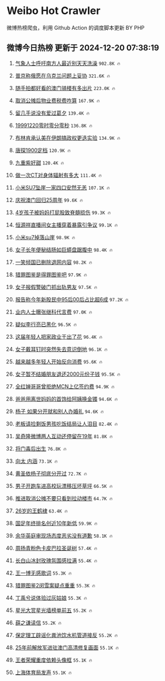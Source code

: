 # Weibo Hot Crawler 



微博热榜爬虫，利用 Github Action 的调度脚本更新 BY PHP 


## 微博今日热榜 更新于 2024-12-20 07:38:19 
1. [气象人士呼吁南方人最近别天天洗澡](https://s.weibo.com/weibo?q=%23%E6%B0%94%E8%B1%A1%E4%BA%BA%E5%A3%AB%E5%91%BC%E5%90%81%E5%8D%97%E6%96%B9%E4%BA%BA%E6%9C%80%E8%BF%91%E5%88%AB%E5%A4%A9%E5%A4%A9%E6%B4%97%E6%BE%A1%23&t=31&band_rank=1&Refer=top) `902.8K 🔥` 

1. [普京称俄愿在乌克兰问题上妥协](https://s.weibo.com/weibo?q=%23%E6%99%AE%E4%BA%AC%E7%A7%B0%E4%BF%84%E6%84%BF%E5%9C%A8%E4%B9%8C%E5%85%8B%E5%85%B0%E9%97%AE%E9%A2%98%E4%B8%8A%E5%A6%A5%E5%8D%8F%23&t=31&band_rank=2&Refer=top) `321.6K 🔥` 

1. [随手拍都好看的澳门骑楼有多出片](https://s.weibo.com/weibo?q=%23%E9%9A%8F%E6%89%8B%E6%8B%8D%E9%83%BD%E5%A5%BD%E7%9C%8B%E7%9A%84%E6%BE%B3%E9%97%A8%E9%AA%91%E6%A5%BC%E6%9C%89%E5%A4%9A%E5%87%BA%E7%89%87%23&t=31&band_rank=3&Refer=top) `223.0K 🔥` 

1. [取消公摊后物业费税费咋算](https://s.weibo.com/weibo?q=%23%E5%8F%96%E6%B6%88%E5%85%AC%E6%91%8A%E5%90%8E%E7%89%A9%E4%B8%9A%E8%B4%B9%E7%A8%8E%E8%B4%B9%E5%92%8B%E7%AE%97%23&t=31&band_rank=4&Refer=top) `167.9K 🔥` 

1. [留几手说没有爱过葛夕](https://s.weibo.com/weibo?q=%23%E7%95%99%E5%87%A0%E6%89%8B%E8%AF%B4%E6%B2%A1%E6%9C%89%E7%88%B1%E8%BF%87%E8%91%9B%E5%A4%95%23&t=31&band_rank=5&Refer=top) `139.4K 🔥` 

1. [19991220零时零分零秒](https://s.weibo.com/weibo?q=%2319991220%E9%9B%B6%E6%97%B6%E9%9B%B6%E5%88%86%E9%9B%B6%E7%A7%92%23&t=31&band_rank=6&Refer=top) `136.8K 🔥` 

1. [布林肯承认美在伊朗搞政权更迭实验](https://s.weibo.com/weibo?q=%23%E5%B8%83%E6%9E%97%E8%82%AF%E6%89%BF%E8%AE%A4%E7%BE%8E%E5%9C%A8%E4%BC%8A%E6%9C%97%E6%90%9E%E6%94%BF%E6%9D%83%E6%9B%B4%E8%BF%AD%E5%AE%9E%E9%AA%8C%23&t=31&band_rank=7&Refer=top) `134.9K 🔥` 

1. [唐探1900定档](https://s.weibo.com/weibo?q=%E5%94%90%E6%8E%A21900%E5%AE%9A%E6%A1%A3&t=31&band_rank=8&Refer=top) `120.9K 🔥` 

1. [九重紫好甜](https://s.weibo.com/weibo?q=%E4%B9%9D%E9%87%8D%E7%B4%AB%E5%A5%BD%E7%94%9C&t=31&band_rank=9&Refer=top) `120.4K 🔥` 

1. [做一次CT对身体辐射有多大](https://s.weibo.com/weibo?q=%23%E5%81%9A%E4%B8%80%E6%AC%A1CT%E5%AF%B9%E8%BA%AB%E4%BD%93%E8%BE%90%E5%B0%84%E6%9C%89%E5%A4%9A%E5%A4%A7%23&t=31&band_rank=10&Refer=top) `111.4K 🔥` 

1. [小米SU7坠崖一家四口安然无恙](https://s.weibo.com/weibo?q=%23%E5%B0%8F%E7%B1%B3SU7%E5%9D%A0%E5%B4%96%E4%B8%80%E5%AE%B6%E5%9B%9B%E5%8F%A3%E5%AE%89%E7%84%B6%E6%97%A0%E6%81%99%23&t=31&band_rank=11&Refer=top) `107.1K 🔥` 

1. [庆祝澳门回归25周年](https://s.weibo.com/weibo?q=%23%E5%BA%86%E7%A5%9D%E6%BE%B3%E9%97%A8%E5%9B%9E%E5%BD%9225%E5%91%A8%E5%B9%B4%23&t=31&band_rank=12&Refer=top) `99.6K 🔥` 

1. [4岁孩子被妈妈打屁股致脊髓损伤](https://s.weibo.com/weibo?q=%234%E5%B2%81%E5%AD%A9%E5%AD%90%E8%A2%AB%E5%A6%88%E5%A6%88%E6%89%93%E5%B1%81%E8%82%A1%E8%87%B4%E8%84%8A%E9%AB%93%E6%8D%9F%E4%BC%A4%23&t=31&band_rank=13&Refer=top) `99.3K 🔥` 

1. [恒源祥直播间女主播穿着暴露引争议](https://s.weibo.com/weibo?q=%23%E6%81%92%E6%BA%90%E7%A5%A5%E7%9B%B4%E6%92%AD%E9%97%B4%E5%A5%B3%E4%B8%BB%E6%92%AD%E7%A9%BF%E7%9D%80%E6%9A%B4%E9%9C%B2%E5%BC%95%E4%BA%89%E8%AE%AE%23&t=31&band_rank=14&Refer=top) `99.1K 🔥` 

1. [小米su7掉落山崖](https://s.weibo.com/weibo?q=%E5%B0%8F%E7%B1%B3su7%E6%8E%89%E8%90%BD%E5%B1%B1%E5%B4%96&t=31&band_rank=15&Refer=top) `98.9K 🔥` 

1. [女子长年便秘结肠如巨蟒盘踞腹中](https://s.weibo.com/weibo?q=%23%E5%A5%B3%E5%AD%90%E9%95%BF%E5%B9%B4%E4%BE%BF%E7%A7%98%E7%BB%93%E8%82%A0%E5%A6%82%E5%B7%A8%E8%9F%92%E7%9B%98%E8%B8%9E%E8%85%B9%E4%B8%AD%23&t=31&band_rank=16&Refer=top) `98.4K 🔥` 

1. [一笑倾国已删除退网内容](https://s.weibo.com/weibo?q=%23%E4%B8%80%E7%AC%91%E5%80%BE%E5%9B%BD%E5%B7%B2%E5%88%A0%E9%99%A4%E9%80%80%E7%BD%91%E5%86%85%E5%AE%B9%23&t=31&band_rank=17&Refer=top) `98.2K 🔥` 

1. [猎罪图鉴是得罪图鉴吧](https://s.weibo.com/weibo?q=%E7%8C%8E%E7%BD%AA%E5%9B%BE%E9%89%B4%E6%98%AF%E5%BE%97%E7%BD%AA%E5%9B%BE%E9%89%B4%E5%90%A7&t=31&band_rank=18&Refer=top) `97.9K 🔥` 

1. [女子报假警破门抓出轨男友](https://s.weibo.com/weibo?q=%23%E5%A5%B3%E5%AD%90%E6%8A%A5%E5%81%87%E8%AD%A6%E7%A0%B4%E9%97%A8%E6%8A%93%E5%87%BA%E8%BD%A8%E7%94%B7%E5%8F%8B%23&t=31&band_rank=19&Refer=top) `97.5K 🔥` 

1. [报告称今年新股民中95后00后占比超6成](https://s.weibo.com/weibo?q=%23%E6%8A%A5%E5%91%8A%E7%A7%B0%E4%BB%8A%E5%B9%B4%E6%96%B0%E8%82%A1%E6%B0%91%E4%B8%AD95%E5%90%8E00%E5%90%8E%E5%8D%A0%E6%AF%94%E8%B6%856%E6%88%90%23&t=31&band_rank=20&Refer=top) `97.2K 🔥` 

1. [业内人士曝张继科代言费](https://s.weibo.com/weibo?q=%23%E4%B8%9A%E5%86%85%E4%BA%BA%E5%A3%AB%E6%9B%9D%E5%BC%A0%E7%BB%A7%E7%A7%91%E4%BB%A3%E8%A8%80%E8%B4%B9%23&t=31&band_rank=21&Refer=top) `97.0K 🔥` 

1. [疑似李行亮已黑化](https://s.weibo.com/weibo?q=%23%E7%96%91%E4%BC%BC%E6%9D%8E%E8%A1%8C%E4%BA%AE%E5%B7%B2%E9%BB%91%E5%8C%96%23&t=31&band_rank=22&Refer=top) `96.5K 🔥` 

1. [这届年轻人把家政业干出了花](https://s.weibo.com/weibo?q=%23%E8%BF%99%E5%B1%8A%E5%B9%B4%E8%BD%BB%E4%BA%BA%E6%8A%8A%E5%AE%B6%E6%94%BF%E4%B8%9A%E5%B9%B2%E5%87%BA%E4%BA%86%E8%8A%B1%23&t=31&band_rank=23&Refer=top) `96.4K 🔥` 

1. [女子戴耳钉时突然失去意识倒地](https://s.weibo.com/weibo?q=%23%E5%A5%B3%E5%AD%90%E6%88%B4%E8%80%B3%E9%92%89%E6%97%B6%E7%AA%81%E7%84%B6%E5%A4%B1%E5%8E%BB%E6%84%8F%E8%AF%86%E5%80%92%E5%9C%B0%23&t=31&band_rank=24&Refer=top) `96.1K 🔥` 

1. [越来越多年轻人开始反向消费](https://s.weibo.com/weibo?q=%23%E8%B6%8A%E6%9D%A5%E8%B6%8A%E5%A4%9A%E5%B9%B4%E8%BD%BB%E4%BA%BA%E5%BC%80%E5%A7%8B%E5%8F%8D%E5%90%91%E6%B6%88%E8%B4%B9%23&t=31&band_rank=25&Refer=top) `95.6K 🔥` 

1. [女子暂不结婚朋友退还2000元份子钱](https://s.weibo.com/weibo?q=%23%E5%A5%B3%E5%AD%90%E6%9A%82%E4%B8%8D%E7%BB%93%E5%A9%9A%E6%9C%8B%E5%8F%8B%E9%80%80%E8%BF%982000%E5%85%83%E4%BB%BD%E5%AD%90%E9%92%B1%23&t=31&band_rank=26&Refer=top) `95.5K 🔥` 

1. [全红婵哥哥曾拒绝MCN上亿签约费](https://s.weibo.com/weibo?q=%23%E5%85%A8%E7%BA%A2%E5%A9%B5%E5%93%A5%E5%93%A5%E6%9B%BE%E6%8B%92%E7%BB%9DMCN%E4%B8%8A%E4%BA%BF%E7%AD%BE%E7%BA%A6%E8%B4%B9%23&t=31&band_rank=27&Refer=top) `94.9K 🔥` 

1. [爸爸用离世妈妈的首饰给阿姨换金镯](https://s.weibo.com/weibo?q=%23%E7%88%B8%E7%88%B8%E7%94%A8%E7%A6%BB%E4%B8%96%E5%A6%88%E5%A6%88%E7%9A%84%E9%A6%96%E9%A5%B0%E7%BB%99%E9%98%BF%E5%A7%A8%E6%8D%A2%E9%87%91%E9%95%AF%23&t=31&band_rank=28&Refer=top) `94.6K 🔥` 

1. [杨子 如果分开就和别人办婚礼](https://s.weibo.com/weibo?q=%E6%9D%A8%E5%AD%90%20%E5%A6%82%E6%9E%9C%E5%88%86%E5%BC%80%E5%B0%B1%E5%92%8C%E5%88%AB%E4%BA%BA%E5%8A%9E%E5%A9%9A%E7%A4%BC&t=31&band_rank=29&Refer=top) `94.6K 🔥` 

1. [老板请捡剩饭男孩吃饭结局让人泪目](https://s.weibo.com/weibo?q=%23%E8%80%81%E6%9D%BF%E8%AF%B7%E6%8D%A1%E5%89%A9%E9%A5%AD%E7%94%B7%E5%AD%A9%E5%90%83%E9%A5%AD%E7%BB%93%E5%B1%80%E8%AE%A9%E4%BA%BA%E6%B3%AA%E7%9B%AE%23&t=31&band_rank=30&Refer=top) `82.4K 🔥` 

1. [吴奇隆微博两人互动还停留在19年](https://s.weibo.com/weibo?q=%23%E5%90%B4%E5%A5%87%E9%9A%86%E5%BE%AE%E5%8D%9A%E4%B8%A4%E4%BA%BA%E4%BA%92%E5%8A%A8%E8%BF%98%E5%81%9C%E7%95%99%E5%9C%A819%E5%B9%B4%23&t=31&band_rank=31&Refer=top) `81.8K 🔥` 

1. [将门毒后出生](https://s.weibo.com/weibo?q=%23%E5%B0%86%E9%97%A8%E6%AF%92%E5%90%8E%E5%87%BA%E7%94%9F%23&t=31&band_rank=32&Refer=top) `76.8K 🔥` 

1. [向太 内涵](https://s.weibo.com/weibo?q=%E5%90%91%E5%A4%AA%20%E5%86%85%E6%B6%B5&t=31&band_rank=33&Refer=top) `73.1K 🔥` 

1. [黄圣依杨子彻底分开过](https://s.weibo.com/weibo?q=%E9%BB%84%E5%9C%A3%E4%BE%9D%E6%9D%A8%E5%AD%90%E5%BD%BB%E5%BA%95%E5%88%86%E5%BC%80%E8%BF%87&t=31&band_rank=34&Refer=top) `72.7K 🔥` 

1. [男子开跑车进高校玩漂移压坏草坪](https://s.weibo.com/weibo?q=%23%E7%94%B7%E5%AD%90%E5%BC%80%E8%B7%91%E8%BD%A6%E8%BF%9B%E9%AB%98%E6%A0%A1%E7%8E%A9%E6%BC%82%E7%A7%BB%E5%8E%8B%E5%9D%8F%E8%8D%89%E5%9D%AA%23&t=31&band_rank=35&Refer=top) `66.5K 🔥` 

1. [推进取消公摊不要只看到拉动楼市](https://s.weibo.com/weibo?q=%23%E6%8E%A8%E8%BF%9B%E5%8F%96%E6%B6%88%E5%85%AC%E6%91%8A%E4%B8%8D%E8%A6%81%E5%8F%AA%E7%9C%8B%E5%88%B0%E6%8B%89%E5%8A%A8%E6%A5%BC%E5%B8%82%23&t=31&band_rank=36&Refer=top) `64.7K 🔥` 

1. [26岁的王鹤棣](https://s.weibo.com/weibo?q=%2326%E5%B2%81%E7%9A%84%E7%8E%8B%E9%B9%A4%E6%A3%A3%23&t=31&band_rank=37&Refer=top) `63.4K 🔥` 

1. [国足年终排名创近10年新低](https://s.weibo.com/weibo?q=%23%E5%9B%BD%E8%B6%B3%E5%B9%B4%E7%BB%88%E6%8E%92%E5%90%8D%E5%88%9B%E8%BF%9110%E5%B9%B4%E6%96%B0%E4%BD%8E%23&t=31&band_rank=38&Refer=top) `59.9K 🔥` 

1. [余华英庭审现场态度恶劣没有道歉](https://s.weibo.com/weibo?q=%23%E4%BD%99%E5%8D%8E%E8%8B%B1%E5%BA%AD%E5%AE%A1%E7%8E%B0%E5%9C%BA%E6%80%81%E5%BA%A6%E6%81%B6%E5%8A%A3%E6%B2%A1%E6%9C%89%E9%81%93%E6%AD%89%23&t=31&band_rank=39&Refer=top) `58.1K 🔥` 

1. [周扬青粉色卡皮巴拉圣诞树](https://s.weibo.com/weibo?q=%E5%91%A8%E6%89%AC%E9%9D%92%E7%B2%89%E8%89%B2%E5%8D%A1%E7%9A%AE%E5%B7%B4%E6%8B%89%E5%9C%A3%E8%AF%9E%E6%A0%91&t=31&band_rank=40&Refer=top) `57.4K 🔥` 

1. [长白山冰封玫瑰氛围感拉满](https://s.weibo.com/weibo?q=%23%E9%95%BF%E7%99%BD%E5%B1%B1%E5%86%B0%E5%B0%81%E7%8E%AB%E7%91%B0%E6%B0%9B%E5%9B%B4%E6%84%9F%E6%8B%89%E6%BB%A1%23&t=31&band_rank=41&Refer=top) `55.4K 🔥` 

1. [王一博无感歌词](https://s.weibo.com/weibo?q=%E7%8E%8B%E4%B8%80%E5%8D%9A%E6%97%A0%E6%84%9F%E6%AD%8C%E8%AF%8D&t=31&band_rank=42&Refer=top) `55.3K 🔥` 

1. [猎罪图鉴2闵雪案疑点重重](https://s.weibo.com/weibo?q=%23%E7%8C%8E%E7%BD%AA%E5%9B%BE%E9%89%B42%E9%97%B5%E9%9B%AA%E6%A1%88%E7%96%91%E7%82%B9%E9%87%8D%E9%87%8D%23&t=31&band_rank=43&Refer=top) `55.3K 🔥` 

1. [丁禹兮说体验过灰姑娘](https://s.weibo.com/weibo?q=%23%E4%B8%81%E7%A6%B9%E5%85%AE%E8%AF%B4%E4%BD%93%E9%AA%8C%E8%BF%87%E7%81%B0%E5%A7%91%E5%A8%98%23&t=31&band_rank=44&Refer=top) `55.3K 🔥` 

1. [星光大赏星光墙榜单前五](https://s.weibo.com/weibo?q=%23%E6%98%9F%E5%85%89%E5%A4%A7%E8%B5%8F%E6%98%9F%E5%85%89%E5%A2%99%E6%A6%9C%E5%8D%95%E5%89%8D%E4%BA%94%23&t=31&band_rank=45&Refer=top) `55.2K 🔥` 

1. [薛之谦读信](https://s.weibo.com/weibo?q=%E8%96%9B%E4%B9%8B%E8%B0%A6%E8%AF%BB%E4%BF%A1&t=31&band_rank=46&Refer=top) `55.2K 🔥` 

1. [保定理工辟谣化粪池饮水机管道接反](https://s.weibo.com/weibo?q=%23%E4%BF%9D%E5%AE%9A%E7%90%86%E5%B7%A5%E8%BE%9F%E8%B0%A3%E5%8C%96%E7%B2%AA%E6%B1%A0%E9%A5%AE%E6%B0%B4%E6%9C%BA%E7%AE%A1%E9%81%93%E6%8E%A5%E5%8F%8D%23&t=31&band_rank=47&Refer=top) `55.2K 🔥` 

1. [25年前解放军进驻澳门高清修复画面](https://s.weibo.com/weibo?q=%2325%E5%B9%B4%E5%89%8D%E8%A7%A3%E6%94%BE%E5%86%9B%E8%BF%9B%E9%A9%BB%E6%BE%B3%E9%97%A8%E9%AB%98%E6%B8%85%E4%BF%AE%E5%A4%8D%E7%94%BB%E9%9D%A2%23&t=31&band_rank=48&Refer=top) `55.1K 🔥` 

1. [王者荣耀重度依赖头像框](https://s.weibo.com/weibo?q=%23%E7%8E%8B%E8%80%85%E8%8D%A3%E8%80%80%E9%87%8D%E5%BA%A6%E4%BE%9D%E8%B5%96%E5%A4%B4%E5%83%8F%E6%A1%86%23&t=31&band_rank=49&Refer=top) `55.1K 🔥` 

1. [上海体育局发声](https://s.weibo.com/weibo?q=%23%E4%B8%8A%E6%B5%B7%E4%BD%93%E8%82%B2%E5%B1%80%E5%8F%91%E5%A3%B0%23&t=31&band_rank=50&Refer=top) `55.1K 🔥` 

